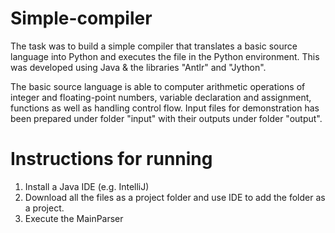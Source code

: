 # Simple-compiler
The task was to build a simple compiler that translates a basic source language into Python and executes the file in the Python environment. This was developed using Java & the libraries "Antlr" and "Jython".

The basic source language is able to computer arithmetic operations of integer and floating-point numbers, variable declaration and assignment, functions as well as handling control flow. Input files for demonstration has been prepared under folder "input" with their outputs under folder "output".

# Instructions for running
1. Install a Java IDE (e.g. IntelliJ)
2. Download all the files as a project folder and use IDE to add the folder as a project.
3. Execute the MainParser 

